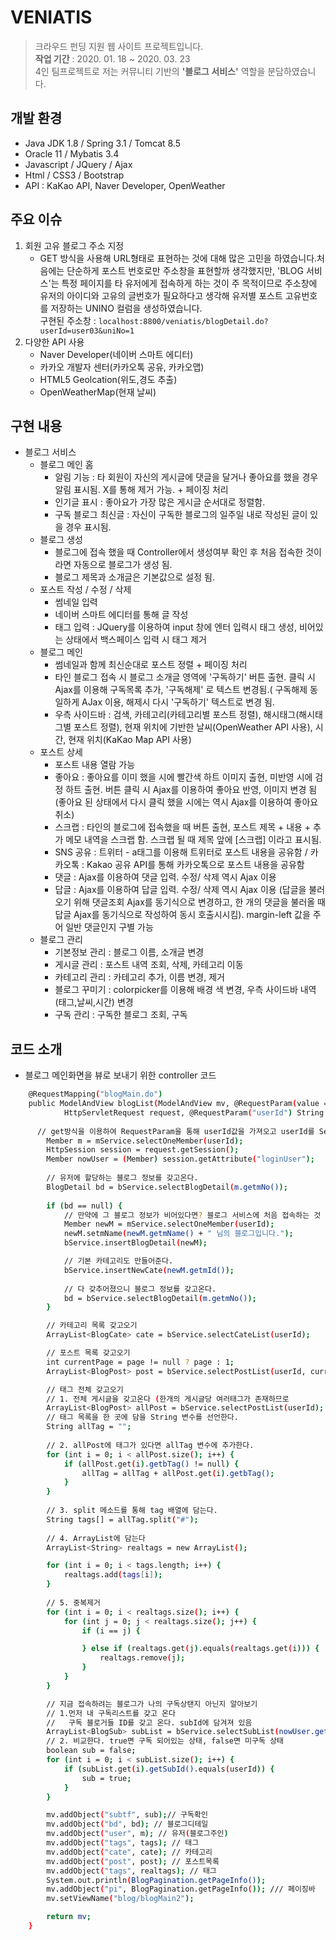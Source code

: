 # VENIATIS
> 크라우드 펀딩 지원 웹 사이트 프로젝트입니다. <br>
<b>작업 기간</b> : 2020. 01. 18 ~ 2020. 03. 23 <br>
4인 팀프로젝트로 저는 커뮤니티 기반의 <b>'블로그 서비스'</b> 역할을 분담하였습니다.

## 개발 환경
- Java JDK 1.8 / Spring 3.1 / Tomcat 8.5
- Oracle 11 / Mybatis 3.4
- Javascript / JQuery / Ajax
- Html / CSS3 / Bootstrap
- API : KaKao API, Naver Developer, OpenWeather

## 주요 이슈
1. 회원 고유 블로그 주소 지정
   - GET 방식을 사용해 URL형태로 표현하는 것에 대해 많은 고민을 하였습니다.처음에는 단순하게 포스트 번호로만 주소창을 표현할까 생각했지만, 'BLOG 서비스'는 특정 페이지를 타 유저에게 접속하게 하는 것이 주 목적이므로 주소창에 유저의 아이디와 고유의 글번호가 필요하다고 생각해 유저별 포스트 고유번호를 저장하는 UNINO 컬럼을 생성하였습니다.<br>
   구현된 주소창 : `localhost:8800/veniatis/blogDetail.do?userId=user03&uniNo=1`
2. 다양한 API 사용
   - Naver Developer(네이버 스마트 에디터)
   - 카카오 개발자 센터(카카오톡 공유, 카카오맵)
   - HTML5 Geolcation(위도,경도 추출)
   - OpenWeatherMap(현재 날씨) 


## 구현 내용
* 블로그 서비스
    * 블로그 메인 홈
         - 알림 기능 : 타 회원이 자신의 게시글에 댓글을 달거나 좋아요를 했을 경우 알림 표시됨. X를 통해 제거 가능. + 페이징 처리
         - 인기글 표시 : 좋아요가 가장 많은 게시글 순서대로 정렬함.
         - 구독 블로그 최신글 : 자신이 구독한 블로그의 일주일 내로 작성된 글이 있을 경우 표시됨.
    * 블로그 생성
         - 블로그에 접속 했을 때 Controller에서 생성여부 확인 후 처음 접속한 것이라면 자동으로 블로그가 생성 됨.
         - 블로그 제목과 소개글은 기본값으로 설정 됨.
    * 포스트 작성 / 수정 / 삭제
         - 썸네일 입력
         - 네이버 스마트 에디터를 통해 글 작성
         - 태그 입력 : JQuery를 이용하여 input 창에 엔터 입력시 태그 생성, 비어있는 상태에서 백스페이스 입력 시 태그 제거
    * 블로그 메인 
         - 썸네일과 함께 최신순대로 포스트 정렬 + 페이징 처리
         - 타인 블로그 접속 시 블로그 소개글 영역에 '구독하기' 버튼 출현. 클릭 시 Ajax를 이용해 구독목록 추가, '구독해제' 로 텍스트 변경됨.( 구독해제 동일하게 AJax 이용, 해제시 다시 '구독하기' 텍스트로 변경 됨.
         - 우측 사이드바 : 검색, 카테고리(카테고리별 포스트 정렬), 해시태그(해시태그별 포스트 정렬), 현재 위치에 기반한 날씨(OpenWeather API 사용), 시간, 현재 위치(KaKao Map API 사용)
    * 포스트 상세 
         - 포스트 내용 열람 가능
         - 좋아요 : 좋아요를 이미 했을 시에 빨간색 하트 이미지 출현, 미반영 시에 검정 하트 출현. 버튼 클릭 시 Ajax를 이용하여 좋아요 반영, 이미지 변경 됨(좋아요 된 상태에서 다시 클릭 했을 시에는 역시 Ajax를 이용하여 좋아요 취소)
         - 스크랩 : 타인의 블로그에 접속했을 때 버튼 출현, 포스트 제목 + 내용 + 추가 메모 내역을 스크랩 함. 스크랩 될 때 제목 앞에 [스크랩] 이라고 표시됨.
         - SNS 공유 : 트위터 - a태그를 이용해 트위터로 포스트 내용을 공유함 / 카카오톡 : Kakao 공유 API를 통해 카카오톡으로 포스트 내용을 공유함
         - 댓글 : Ajax를 이용하여 댓글 입력. 수정/ 삭제 역시 Ajax 이용
         - 답글 : Ajax를 이용하여 답글 입력. 수정/ 삭제 역시 Ajax 이용 (답글을 불러오기 위해 댓글조회 Ajax를 동기식으로 변경하고, 한 개의 댓글을 불러올 때 답글 Ajax를 동기식으로 작성하여 동시 호출시시킴). margin-left 값을 주어 일반 댓글인지 구별 가능
    * 블로그 관리     
         - 기본정보 관리 : 블로그 이름, 소개글 변경
         - 게시글 관리 : 포스트 내역 조회, 삭제, 카테고리 이동
         - 카테고리 관리 : 카테고리 추가, 이름 변경, 제거
         - 블로그 꾸미기 : colorpicker를 이용해 배경 색 변경, 우측 사이드바 내역(태그,날씨,시간) 변경
         - 구독 관리 : 구독한 블로그 조회, 구독 

## 코드 소개
 - 블로그 메인화면을 뷰로 보내기 위한 controller 코드
```sh
	@RequestMapping("blogMain.do")
	public ModelAndView blogList(ModelAndView mv, @RequestParam(value = "page", required = false) Integer page,
			HttpServletRequest request, @RequestParam("userId") String userId) {
		
      // get방식을 이용하여 RequestParam을 통해 userId값을 가져오고 userId를 Service로 보내 DB에서 유저 정보 가져오기
		Member m = mService.selectOneMember(userId);
		HttpSession session = request.getSession();
		Member nowUser = (Member) session.getAttribute("loginUser");
		
		// 유저에 할당하는 블로그 정보를 갖고온다.
		BlogDetail bd = bService.selectBlogDetail(m.getmNo());
		
		if (bd == null) {
			// 만약에 그 블로그 정보가 비어있다면? 블로그 서비스에 처음 접속하는 것 이므로 블로그를 생성한다.
			Member newM = mService.selectOneMember(userId);
			newM.setmName(newM.getmName() + " 님의 블로그입니다.");
			bService.insertBlogDetail(newM);

			// 기본 카테고리도 만들어준다.
			bService.insertNewCate(newM.getmId());
			
			// 다 갖추어졌으니 블로그 정보를 갖고온다.
			bd = bService.selectBlogDetail(m.getmNo());
		}

		// 카테고리 목록 갖고오기
		ArrayList<BlogCate> cate = bService.selectCateList(userId);

		// 포스트 목록 갖고오기
		int currentPage = page != null ? page : 1;
		ArrayList<BlogPost> post = bService.selectPostList(userId, currentPage);

		// 태그 전체 갖고오기
		// 1. 전체 게시글을 갖고온다 (한개의 게시글당 여러태그가 존재하므로
		ArrayList<BlogPost> allPost = bService.selectPostList(userId);
		// 태그 목록을 한 곳에 담을 String 변수를 선언한다.
		String allTag = "";
		
		// 2. allPost에 태그가 있다면 allTag 변수에 추가한다.
		for (int i = 0; i < allPost.size(); i++) {
			if (allPost.get(i).getbTag() != null) {
				allTag = allTag + allPost.get(i).getbTag();
			}
		}
		
		// 3. split 메소드를 통해 tag 배열에 담는다.
		String tags[] = allTag.split("#");
		
		// 4. ArrayList에 담는다
		ArrayList<String> realtags = new ArrayList();

		for (int i = 0; i < tags.length; i++) {
			realtags.add(tags[i]);
		}
		
		// 5. 중복제거
		for (int i = 0; i < realtags.size(); i++) {
			for (int j = 0; j < realtags.size(); j++) {
				if (i == j) {

				} else if (realtags.get(j).equals(realtags.get(i))) {
					realtags.remove(j);
				}
			}
		}

		// 지금 접속하려는 블로그가 나의 구독상탠지 아닌지 알아보기
		// 1.먼저 내 구독리스트를 갖고 온다
		//   구독 블로거들 ID를 갖고 온다. subId에 담겨져 있음
		ArrayList<BlogSub> subList = bService.selectSubList(nowUser.getmId());
		// 2. 비교한다. true면 구독 되어있는 상태, false면 미구독 상태
		boolean sub = false;
		for (int i = 0; i < subList.size(); i++) {
			if (subList.get(i).getSubId().equals(userId)) {
				sub = true;
			}
		}

		mv.addObject("subtf", sub);// 구독확인
		mv.addObject("bd", bd); // 블로그디테일
		mv.addObject("user", m); // 유저(블로그주인)
		mv.addObject("tags", tags); // 태그
		mv.addObject("cate", cate); // 카테고리
		mv.addObject("post", post); // 포스트목록
		mv.addObject("tags", realtags); // 태그
		System.out.println(BlogPagination.getPageInfo());
		mv.addObject("pi", BlogPagination.getPageInfo()); /// 페이징바
		mv.setViewName("blog/blogMain2");

		return mv;
	}
```
